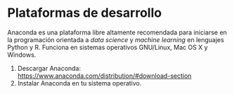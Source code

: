 # Plataformas de desarrollo

Anaconda es una plataforma libre altamente recomendada para iniciarse en la programación orientada a *data science* y *machine learning* en lenguajes Python y R. Funciona en sistemas operativos GNU/Linux, Mac OS X y Windows.

1. Descargar Anaconda: https://www.anaconda.com/distribution/#download-section
2. Instalar Anaconda en tu sistema operativo.